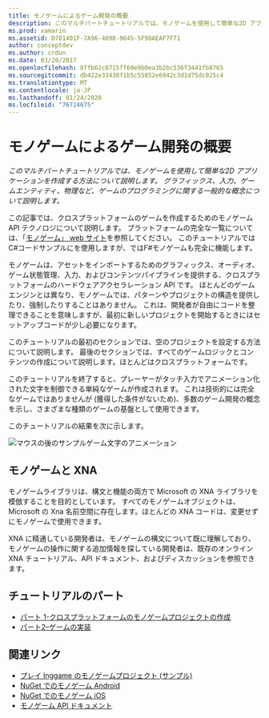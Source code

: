 ```yaml
---
title: モノゲームによるゲーム開発の概要
description: このマルチパートチュートリアルでは、モノゲームを使用して簡単な2D アプリケーションを作成する方法について説明します。  グラフィックス、入力、ゲームエンティティ、物理など、ゲームのプログラミングに関する一般的な概念について説明します。
ms.prod: xamarin
ms.assetid: D781401F-7A96-4098-9645-5F98AEAF7F71
author: conceptdev
ms.author: crdun
ms.date: 03/28/2017
ms.openlocfilehash: 8ffb62c8715ff60e9b0ea3b2bc536f3441fb8765
ms.sourcegitcommit: db422e33438f1b5c55852e6942c3d1d75dc025c4
ms.translationtype: MT
ms.contentlocale: ja-JP
ms.lasthandoff: 01/24/2020
ms.locfileid: "76724675"
---
```

# <a name="introduction-to-game-development-with-monogame"></a>モノゲームによるゲーム開発の概要

_このマルチパートチュートリアルでは、モノゲームを使用して簡単な2D アプリケーションを作成する方法について説明します。 グラフィックス、入力、ゲームエンティティ、物理など、ゲームのプログラミングに関する一般的な概念について説明します。_

この記事では、クロスプラットフォームのゲームを作成するためのモノゲーム API テクノロジについて説明します。 プラットフォームの完全な一覧については、「[モノゲーム」 web サイト](http://www.monogame.net/)を参照してください。 このチュートリアルではC#コードサンプルにを使用しますが、ではF#モノゲームも完全に機能します。

モノゲームは、アセットをインポートするためのグラフィックス、オーディオ、ゲーム状態管理、入力、およびコンテンツパイプラインを提供する、クロスプラットフォームのハードウェアアクセラレーション API です。 ほとんどのゲームエンジンとは異なり、モノゲームでは、パターンやプロジェクトの構造を提供したり、強制したりすることはありません。  これは、開発者が自由にコードを整理できることを意味しますが、最初に新しいプロジェクトを開始するときにはセットアップコードが少し必要になります。

このチュートリアルの最初のセクションでは、空のプロジェクトを設定する方法について説明します。 最後のセクションでは、すべてのゲームロジックとコンテンツの作成について説明します。ほとんどはクロスプラットフォームです。

このチュートリアルを終了すると、プレーヤーがタッチ入力でアニメーション化された文字を制御できる単純なゲームが作成されます。  これは技術的には完全なゲームではありませんが (獲得した条件がないため)、多数のゲーム開発の概念を示し、さまざまな種類のゲームの基盤として使用できます。

このチュートリアルの結果を次に示します。

![マウスの後のサンプルゲーム文字のアニメーション](images/image1.gif)

## <a name="monogame-and-xna"></a>モノゲームと XNA

モノゲームライブラリは、構文と機能の両方で Microsoft の XNA ライブラリを模倣することを目的としています。  すべてのモノゲームオブジェクトは、Microsoft の Xna 名前空間に存在します。ほとんどの XNA コードは、変更せずにモノゲームで使用できます。

XNA に精通している開発者は、モノゲームの構文について既に理解しており、モノゲームの操作に関する追加情報を探している開発者は、既存のオンライン XNA チュートリアル、API ドキュメント、およびディスカッションを参照できます。

## <a name="walkthrough-parts"></a>チュートリアルのパート

- [パート 1-クロスプラットフォームのモノゲームプロジェクトの作成](~/graphics-games/monogame/introduction/part1.md)
- [パート2–ゲームの実装](~/graphics-games/monogame/introduction/part2.md)

## <a name="related-links"></a>関連リンク

- [プレイ Inggame のモノゲームプロジェクト (サンプル)](https://docs.microsoft.com/samples/xamarin/mobile-samples/walkinggamemg/)
- [NuGet でのモノゲーム Android](https://www.nuget.org/packages/MonoGame.Framework.Android/)
- [NuGet でのモノゲーム iOS](https://www.nuget.org/packages/MonoGame.Framework.iOS/)
- [モノゲーム API ドキュメント](http://www.monogame.net/documentation/?page=main)
